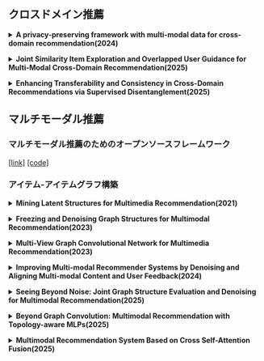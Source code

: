 ## クロスドメイン推薦
 **<details><summary>A privacy-preserving framework with multi-modal data for cross-domain recommendation(2024)**</summary><div>  
  マルチモーダル情報を活用して既存手法より情報量の多いドメイン共通及び固有の埋め込みを分離・抽出するエンコーダと、知識転移中のユーザのプライバシー保護のためローカル差分プライバシーによる難読化を行う。加えて、難読化された分離表現の整合性と差異性を保証するため、コントラスト学習に基づいたドメイン間およびドメイン内損失を組み込んだ。

  [[link]](https://www.sciencedirect.com/science/article/pii/S0950705124011638)
  [[code]](https://github.com/Lili1013/P2M2-CDR)
</details>

 **<details><summary>Joint Similarity Item Exploration and Overlapped User Guidance for Multi-Modal Cross-Domain Recommendation(2025)**</summary><div>  
 類似度グラフにペアワイズグラフ・ハイパーグラフの2つを導入し、局所的な類似性と広範囲な類似性を捉える。また、重複ユーザをガイドとし、ドメイン間で嗜好が似ている非重複ユーザをマッチングし、クロスドメイン推薦を実現。


  [[link]](https://dl.acm.org/doi/10.1145/3696410.3714860)
  [[code]]()
</details>

**<details><summary>Enhancing Transferability and Consistency in Cross-Domain
Recommendations via Supervised Disentanglement(2025)**</summary><div>  
 GNNで抽出した特徴量をアンカーとして設定し，教師あり対照学習の枠組みで特徴の分離．具体的には、ドメイン間で変換した共有情報，GNNの特徴，固有情報とアンカーとの類似度を計算し、共有情報> GNNの特徴>固有特徴という関係が成立するように損失を設計．アイテム埋め込みも活用し、ドメインAの固有嗜好とドメインAのアイテムの埋め込みを近づけ、ドメインBのアイテム埋め込みと遠ざける。（ドメインBでも同様）


  [[link]](https://dl.acm.org/doi/10.1145/3705328.3748044)
  [[code]](https://github.com/WangYuhan-0520/DGCDR)
</details>

## マルチモーダル推薦
### マルチモーダル推薦のためのオープンソースフレームワーク

[[link]](https://dl.acm.org/doi/10.1145/3611380.3628561)
  [[code]](https://github.com/enoche/MMRec)

### アイテム-アイテムグラフ構築
 **<details><summary>Mining Latent Structures for Multimedia Recommendation(2021)**</summary><div>  
 各モダリティ内でコサイン類似度を計算し、上位k個のアイテム間にエッジを結ぶことでグラフを構築。モダリティ間のグラフを融合する際、重要度パラメータαを掛け合わせて加算。このグラフは学習プロセス中に動的に変化する。最終的に、この構築したグラフとインタラクショングラフを用いてスコアを算出する。

 [[link]](https://dl.acm.org/doi/abs/10.1145/3474085.3475259)
  [[code]](https://github.com/CRIPAC-DIG/LATTICE)
</details>

 **<details><summary>Freezing and Denoising Graph Structures for Multimodal Recommendation(2023)**</summary><div>  
 LATTICEのグラフ動的学習が不要であると主張し、事前にマルチモーダル特徴の類似度からグラフを構築し、モデル学習時には固定する。また、次数の多いノード（インタラクションが多いユーザ・人気アイテム）ほどノイズの影響を受けやすいため、DropEdgeによって一定の割合のエッジをランダムに削除。ノードの次数を分母にした確率により、次数の高いエッジを枝刈りの対象にしやすくする。LATTICEと比較してメモリ使用量を最大6分の1、訓練時間を4分の1にまで短縮した。

 [[link]](https://dl.acm.org/doi/abs/10.1145/3581783.3611943)
  [[code]](https://github.com/enoche/FREEDOM)
</details>

 **<details><summary>Multi-View Graph Convolutional Network for Multimedia Recommendation(2023)**</summary><div>  
ユーザの行動情報を手掛かりに、モダリティ特徴から不要なノイズを除去し、ユーザとアイテムの関係、アイテム間の類似度に基づくグラフを構築。さらに、ユーザがどのモダリティを重視する傾向があるかを学習し、重要度を調整。

 [[link]](https://dl.acm.org/doi/abs/10.1145/3581783.3613915)
  [[code]](https://github.com/demonph10/MGCN)
</details>

 **<details><summary>Improving Multi-modal Recommender Systems by Denoising and Aligning Multi-modal Content and User Feedback(2024)**</summary><div>  
各モダリティごとにアイテム間の類似度を算出し、グラフを作成。ただし、全アイテムの平均類似度よりも低いスコアのエッジは削除する。モダリティ間のグラフの融合の際、両方のモダリティでエッジが結ばれている場合のみ残し、それ以外は削除する。また、類似度グラフに加えてアイテム間の共起行列に基づく行動グラフも構築。

 [[link]](https://dl.acm.org/doi/10.1145/3637528.3671703)
  [[code]](https://github.com/XMUDM/DA-MRS)
</details>

 **<details><summary>Seeing Beyond Noise: Joint Graph Structure Evaluation and Denoising for Multimodal Recommendation(2025)**</summary><div>  
各モダリティの類似度に基づくグラフとアイテムの共起行列による行動グラフの構築。損失関数を各アイテム表現で偏微分し、アイテム表現のモデルに対する貢献度を算出。損失が大きいほど貢献度が高いとみなし、これとノードの次数に基づく確率値を計算し、枝刈りするエッジを決定。さらに、ノイズありのインタラクショングラフと枝刈り後のインタラクショングラフのユーザ表現を近づけ、一貫性を保つために対照学習を導入。ノイズ除去後のアイテムグラフ、ユーザ・アイテムグラフのアイテム表現を同じ潜在空間に整合するための対照学習も導入。

 [[link]](https://ojs.aaai.org/index.php/AAAI/article/view/33358)
  [[code]]()
</details>

 **<details><summary>Beyond Graph Convolution: Multimodal Recommendation with Topology-aware MLPs(2025)**</summary><div>  
各モダリティ内で類似度に基づくアイテムグラフを構築。ただし、GCNの代わりにMLPを使用。2つのノードが共通の近傍ノードを多く持つなら位相的に類似しているという仮定により、ノード間の位相的類似度を計算。位相類似度が高い上位K個のノードとの接続のみ残して後は枝刈りする。MLPにグラフ構造を認識させるため、ノード表現と文脈的近傍との間の相互情報量を最大化し、モーダル内の相関を捉える。これによって意味的に類似するように整列させる。

 [[link]](https://arxiv.org/abs/2412.11747)
  [[code]](https://github.com/jessicahuang0163/TMLP?tab=readme-ov-file)
</details>

 **<details><summary>Multimodal Recommendation System Based on Cross Self-Attention Fusion(2025)**</summary><div>  
あるモダリティの情報から、別のモダリティのどこに注目すべきかの重みを計算することで、相互に関連する情報を伝播。モダリティ内でも、どの特徴が重要であるか判断し、重みづけを行う。

 [[link]](https://www.mdpi.com/2079-8954/13/1/57)
  [[code]]()
</details>
